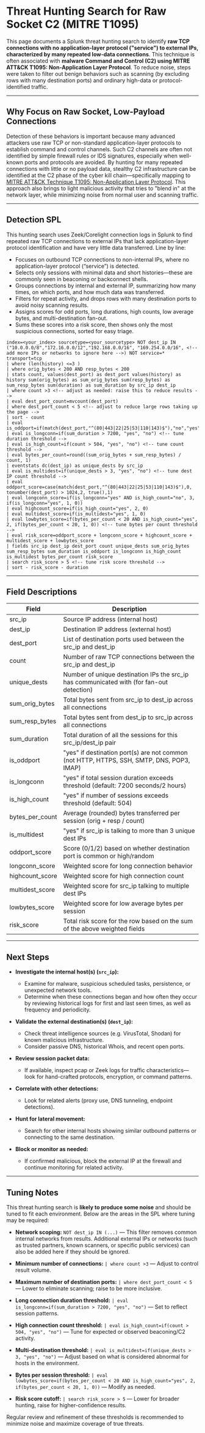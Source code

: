 
# **Threat Hunting Search for Raw Socket C2 (MITRE T1095)**

This page documents a Splunk threat hunting search to identify **raw TCP connections with no application-layer protocol ("service") to external IPs, characterized by many repeated low-data connections**. This technique is often associated with **malware Command and Control (C2) using MITRE ATT\&CK T1095: Non-Application Layer Protocol**.
To reduce noise, steps were taken to filter out benign behaviors such as scanning (by excluding rows with many destination ports) and ordinary high-data or protocol-identified traffic.

---

## **Why Focus on Raw Socket, Low-Payload Connections**

Detection of these behaviors is important because many advanced attackers use raw TCP or non-standard application-layer protocols to establish command and control channels. Such C2 channels are often not identified by simple firewall rules or IDS signatures, especially when well-known ports and protocols are avoided. By hunting for many repeated connections with little or no payload data, stealthy C2 infrastructure can be identified at the C2 phase of the cyber kill chain—specifically mapping to [MITRE ATT\&CK Technique T1095: Non-Application Layer Protocol](https://attack.mitre.org/techniques/T1095/).
This approach also brings to light malicious activity that tries to "blend in" at the network layer, while minimizing noise from normal user and scanning traffic.

---

## **Detection SPL**

This hunting search uses Zeek/Corelight connection logs in Splunk to find repeated raw TCP connections to external IPs that lack application-layer protocol identification and have very little data transferred.
Line by line:

* Focuses on outbound TCP connections to non-internal IPs, where no application-layer protocol (“service”) is detected.
* Selects only sessions with minimal data and short histories—these are commonly seen in beaconing or backconnect shells.
* Groups connections by internal and external IP, summarizing how many times, on which ports, and how much data was transferred.
* Filters for repeat activity, and drops rows with many destination ports to avoid noisy scanning results.
* Assigns scores for odd ports, long durations, high counts, low average bytes, and multi-destination fan-out.
* Sums these scores into a risk score, then shows only the most suspicious connections, sorted for easy triage.

```spl
index=<your_index> sourcetype=<your_sourcetype> NOT dest_ip IN ("10.0.0.0/8","172.16.0.0/12","192.168.0.0/16", "169.254.0.0/16", <!-- add more IPs or networks to ignore here -->) NOT service=* transport=tcp
| where (len(history) <=3 )
| where orig_bytes < 200 AND resp_bytes < 200
| stats count, values(dest_port) as dest_port values(history) as history sum(orig_bytes) as sum_orig_bytes sum(resp_bytes) as sum_resp_bytes sum(duration) as sum_duration by src_ip dest_ip
| where count >3 <!-- adjust as needed: raise this to reduce results -->
| eval dest_port_count=mvcount(dest_port)
| where dest_port_count < 5 <!-- adjust to reduce large rows taking up the page -->
| sort - count
| eval is_oddport=if(match(dest_port,"^(80|443|22|25|53|110|143)$"),"no","yes")
| eval is_longconn=if(sum_duration > 7200, "yes", "no") <!-- tune duration threshold -->
| eval is_high_count=if(count > 504, "yes", "no") <!-- tune count threshold -->
| eval bytes_per_count=round((sum_orig_bytes + sum_resp_bytes) / count, 1)
| eventstats dc(dest_ip) as unique_dests by src_ip
| eval is_multidest=if(unique_dests > 3, "yes", "no") <!-- tune dest IP count threshold -->
| eval oddport_score=case(match(dest_port,"^(80|443|22|25|53|110|143)$"),0, tonumber(dest_port) > 1024,2, true(),1)
| eval longconn_score=if(is_longconn="yes" AND is_high_count="no", 3, if(is_longconn="yes", 1, 0))
| eval highcount_score=if(is_high_count="yes", 2, 0)
| eval multidest_score=if(is_multidest="yes", 1, 0)
| eval lowbytes_score=if(bytes_per_count < 20 AND is_high_count="yes", 2, if(bytes_per_count < 20, 1, 0)) <!-- tune bytes per count threshold -->
| eval risk_score=oddport_score + longconn_score + highcount_score + multidest_score + lowbytes_score
| fields src_ip dest_ip dest_port count unique_dests sum_orig_bytes sum_resp_bytes sum_duration is_oddport is_longconn is_high_count is_multidest bytes_per_count risk_score
| search risk_score > 5 <!-- tune risk score threshold -->
| sort - risk_score - duration
```

---

## **Field Descriptions**

| Field             | Description                                                                                |
| ----------------- | ------------------------------------------------------------------------------------------ |
| src\_ip           | Source IP address (internal host)                                                          |
| dest\_ip          | Destination IP address (external host)                                                     |
| dest\_port        | List of destination ports used between the src\_ip and dest\_ip                            |
| count             | Number of raw TCP connections between the src\_ip and dest\_ip                             |
| unique\_dests     | Number of unique destination IPs the src\_ip has communicated with (for fan-out detection) |
| sum\_orig\_bytes  | Total bytes sent from src\_ip to dest\_ip across all connections                           |
| sum\_resp\_bytes  | Total bytes sent from dest\_ip to src\_ip across all connections                           |
| sum\_duration     | Total duration of all the sessions for this src\_ip/dest\_ip pair                          |
| is\_oddport       | "yes" if destination port(s) are not common (not HTTP, HTTPS, SSH, SMTP, DNS, POP3, IMAP)  |
| is\_longconn      | "yes" if total session duration exceeds threshold (default: 7200 seconds/2 hours)          |
| is\_high\_count   | "yes" if number of sessions exceeds threshold (default: 504)                               |
| bytes\_per\_count | Average (rounded) bytes transferred per session (orig + resp / count)                      |
| is\_multidest     | "yes" if src\_ip is talking to more than 3 unique dest IPs                                 |
| oddport\_score    | Score (0/1/2) based on whether destination port is common or high/random                   |
| longconn\_score   | Weighted score for long connection behavior                                                |
| highcount\_score  | Weighted score for high connection count                                                   |
| multidest\_score  | Weighted score for src\_ip talking to multiple dest IPs                                    |
| lowbytes\_score   | Weighted score for low average bytes per session                                           |
| risk\_score       | Total risk score for the row based on the sum of the above weighted fields                 |

---

## **Next Steps**

* **Investigate the internal host(s) (`src_ip`):**

  * Examine for malware, suspicious scheduled tasks, persistence, or unexpected network tools.
  * Determine when these connections began and how often they occur by reviewing historical logs for first and last seen times, as well as frequency and periodicity.
* **Validate the external destination(s) (`dest_ip`):**

  * Check threat intelligence sources (e.g. VirusTotal, Shodan) for known malicious infrastructure.
  * Consider passive DNS, historical Whois, and recent open ports.
* **Review session packet data:**

  * If available, inspect pcap or Zeek logs for traffic characteristics—look for hand-crafted protocols, encryption, or command patterns.
* **Correlate with other detections:**

  * Look for related alerts (proxy use, DNS tunneling, endpoint detections).
* **Hunt for lateral movement:**

  * Search for other internal hosts showing similar outbound patterns or connecting to the same destination.
* **Block or monitor as needed:**

  * If confirmed malicious, block the external IP at the firewall and continue monitoring for related activity.

---

## **Tuning Notes**

This threat hunting search is **likely to produce some noise** and should be tuned to fit each environment.
Below are the areas in the SPL where tuning may be required:

* **Network scoping:**
  `NOT dest_ip IN (...)` — This filter removes common internal networks from results. Additional external IPs or networks (such as trusted partners, known scanners, or specific public services) can also be added here if they should be ignored.

* **Minimum number of connections:**
  `| where count >3` — Adjust to control result volume.

* **Maximum number of destination ports:**
  `| where dest_port_count < 5` — Lower to eliminate scanning; raise to be more inclusive.

* **Long connection duration threshold:**
  `| eval is_longconn=if(sum_duration > 7200, "yes", "no")` — Set to reflect session patterns.

* **High connection count threshold:**
  `| eval is_high_count=if(count > 504, "yes", "no")` — Tune for expected or observed beaconing/C2 activity.

* **Multi-destination threshold:**
  `| eval is_multidest=if(unique_dests > 3, "yes", "no")` — Adjust based on what is considered abnormal for hosts in the environment.

* **Bytes per session threshold:**
  `| eval lowbytes_score=if(bytes_per_count < 20 AND is_high_count="yes", 2, if(bytes_per_count < 20, 1, 0))` — Modify as needed.

* **Risk score cutoff:**
  `| search risk_score > 5` — Lower for broader hunting, raise for higher-confidence results.

Regular review and refinement of these thresholds is recommended to minimize noise and maximize coverage of true threats.


